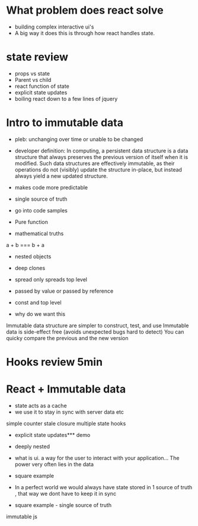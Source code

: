 # What problem does react solve

- building complex interactive ui's
- A big way it does this is through how react handles state.

# state review
- props vs state
- Parent vs child
- react function of state 
- explicit state updates
- boiling react down to a few lines of jquery

# Intro to immutable data 

- pleb: unchanging over time or unable to be changed
- developer definition: In computing, a persistent data structure is a data structure that always preserves the previous version of itself when it is modified. Such data structures are effectively immutable, as their operations do not (visibly) update the structure in-place, but instead always yield a new updated structure.

- makes code more predictable
- single source of truth

- go into code samples

- Pure function 
- mathematical truths

a + b === b + a

- nested objects
- deep clones
- spread only spreads top level 
- passed by value or passed by reference 
- const and top level 

- why do we want this 

Immutable data structure are simpler to construct, test, and use
Immutable data is side-effect free (avoids unexpected bugs hard to detect)
You can quicky compare the previous and the new version

# Hooks review 5min

# React + Immutable data

- state acts as a cache 
- we use it to stay in sync with server data etc

simple counter
stale closure
multiple state hooks
- explicit state updates*** demo
- deeply nested

- what is ui. a way for the user to interact with your application... The power very often lies in the data
- square example

- In a perfect world we would always have state stored in 1 source of truth , that way we dont have to keep it in sync 

- square example - single source of truth

immutable js